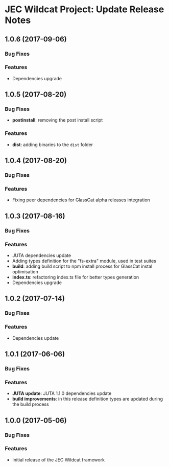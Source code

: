 # JEC Wildcat Project: Update Release Notes

<a name="jec-wildcat-1.0.6"></a>
## **1.0.6** (2017-09-06)

### Bug Fixes

### Features

- Dependencies upgrade

<a name="jec-wildcat-1.0.5"></a>
## **1.0.5** (2017-08-20)

### Bug Fixes

- **postinstall**: removing the post install script

### Features

- **dist**: adding binaries to the `dist` folder

<a name="jec-wildcat-1.0.4"></a>
## **1.0.4** (2017-08-20)

### Bug Fixes

### Features

- Fixing peer dependencies for GlassCat alpha releases integration

<a name="jec-wildcat-1.0.3"></a>
## **1.0.3** (2017-08-16)

### Bug Fixes

### Features

- JUTA dependencies update
- Adding types definition for the "fs-extra" module, used in test suites
- **build**: adding build script to npm install process for GlassCat instal optimisation
- **index.ts**: refactoring index.ts file for better types generation
- Dependencies upgrade

<a name="jec-wildcat-1.0.2"></a>
## **1.0.2** (2017-07-14)

### Bug Fixes

### Features

- Dependencies update

<a name="jec-wildcat-1.0.1"></a>
## **1.0.1** (2017-06-06)

### Bug Fixes

### Features

- **JUTA update**: JUTA 1.1.0 dependencies update
- **build improvements**: in this release definition types are updated during the build process

<a name="jec-wildcat-1.0.0"></a>
## **1.0.0** (2017-05-06)

### Bug Fixes

### Features

- Initial release of the JEC Wildcat framework
